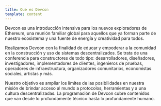 ```yaml
---
title: Qué es Devcon
template: content
---
```


Devcon es una introducción intensiva para los nuevos exploradores de Ethereum, una reunión familiar global para aquellos que ya forman parte de nuestro ecosistema y una fuente de energía y creatividad para todos.

Realizamos Devcon con la finalidad de educar y empoderar a la comunidad en la construcción y uso de sistemas descentralizados. Se trata de una conferencia para constructores de todo tipo: desarrolladores, diseñadores, investigadores, implementadores de clientes, ingenieros de pruebas, operadores de infraestructura, organizadores comunitarios, economistas sociales, artistas y más.

Nuestro objetivo es ampliar los límites de las posibilidades en nuestra misión de brindar acceso al mundo a protocolos, herramientas y a una cultura descentralizadas. La programación de Devcon cubre contenidos que van desde lo profundamente técnico hasta lo profundamente humano.
